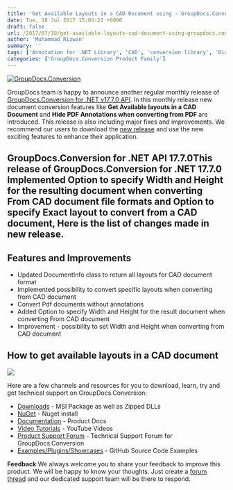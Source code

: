 ```yaml
---
title: 'Get Available Layouts in a CAD Document using - GroupDocs.Conversion for .NET v17.7.0'
date: Tue, 18 Jul 2017 15:03:22 +0000
draft: false
url: /2017/07/18/get-available-layouts-cad-document-using-groupdocs.conversion-.net-v17.7.0/
author: 'Muhammad Rizwan'
summary: ''
tags: ['Annotation for .NET Library', 'CAD', 'conversion library', 'Diagram', 'Diagram Conversion', 'Layouts', 'PDF Conversion']
categories: ['GroupDocs.Conversion Product Family']
---
```


[![GroupDocs.Conversion](https://blog.groupdocs.com/wp-content/uploads/sites/4/2016/11/groupdocs-conversion-net.png)](https://www.groupdocs.com/products/conversion/net)

GroupDocs team is happy to announce another regular monthly release of [GroupDocs.Conversion for .NET v17.7.0 API](https://www.groupdocs.com/products/conversion/net). In this monthly release new document conversion features like **Get Available layouts in a CAD Document** and **Hide PDF Annotations when converting from PDF** are introduced. This release is also including major fixes and improvements. We recommend our users to download the [new release](https://downloads.groupdocs.com/conversion/net) and use the new exciting features to enhance their application.

## GroupDocs.Conversion for .NET API 17.7.0This release of **GroupDocs.Conversion for .NET 17.7.0** Implemented Option to specify **Width and Height** for the resulting document when converting From CAD document file formats and Option to specify **Exact layout** to convert from a CAD document, Here is the list of changes made in new release.

## Features and Improvements

*   Updated DocumentInfo class to return all layouts for CAD document format
*   Implemented possibility to convert specific layouts when converting from CAD document
*   Convert Pdf documents without annotations
*   Added Option to specify Width and Height for the result document when converting From CAD document
*   Improvement - possibility to set Width and Height when converting from CAD document

## How to get available layouts in a CAD document

![](http://blog.groupdocs.com/wp-content/uploads/sites/4/2017/07/CAD-Layout.png)

Here are a few channels and resources for you to download, learn, try and get technical support on GroupDocs.Conversion:

*   [Downloads](https://downloads.groupdocs.com/conversion/net) - MSI Package as well as Zipped DLLs
*   [NuGet](https://www.nuget.org/packages/groupdocs.conversion) - Nuget install
*   [Documentation](https://docs.groupdocs.com/display/conversionnet/Home "Documentation") - Product Docs
*   [Video Tutorials](https://www.youtube.com/playlist?list=PL25CTxMCj5vPBhL0PgywST_NF74_4IF4k "video tutorials") - YouTube Videos
*   [Product Support Forum](https://forum.groupdocs.com/c/conversion "Support forum") \- Technical Support Forum for GroupDocs.Conversion
*   [Examples/Plugins/Showcases](https://github.com/groupdocsconversion/GroupDocs_Conversion_NET "examples,plugins,showcases") - GitHub Source Code Examples

**Feedback** We always welcome you to share your feedback to improve this product. We will be happy to know your thoughts. Just create a [forum thread](http://groupdocs.com/Community/forums/groupdocs.conversion-product-family/7/showforum.aspx) and our dedicated support team will be there to respond.




